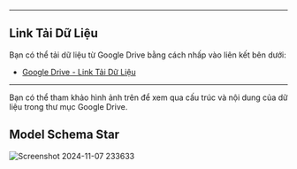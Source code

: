 
---

## Link Tải Dữ Liệu

Bạn có thể tải dữ liệu từ Google Drive bằng cách nhấp vào liên kết bên dưới:

- [Google Drive - Link Tải Dữ Liệu](https://drive.google.com/drive/folders/1NoJJooV9QwAs69Vql5CkZ82RaGb2KuEr?usp=sharing)

---

Bạn có thể tham khảo hình ảnh trên để xem qua cấu trúc và nội dung của dữ liệu trong thư mục Google Drive.


## Model Schema Star
![Screenshot 2024-11-07 233633](https://github.com/user-attachments/assets/e4085d32-5190-4967-a636-a16215448107)
